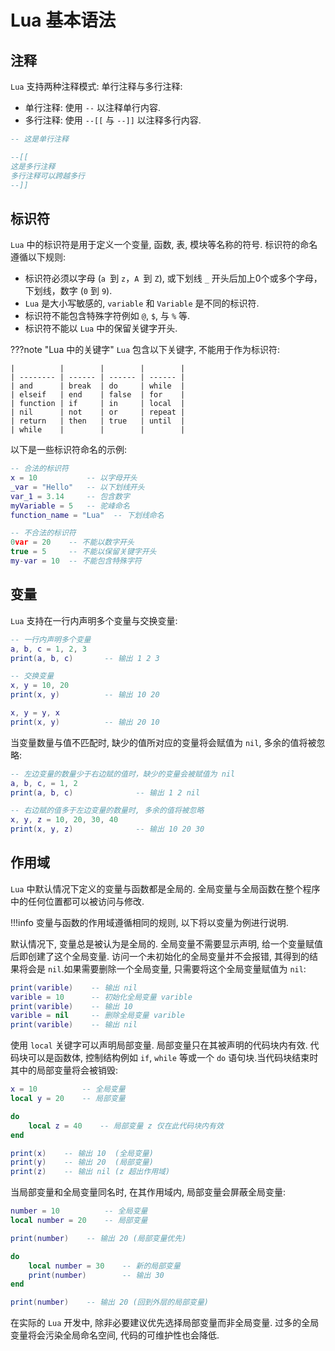 # Lua 基本语法

## 注释

`Lua` 支持两种注释模式: 单行注释与多行注释:

- 单行注释: 使用 `--` 以注释单行内容.
- 多行注释: 使用 `--[[` 与 `--]]` 以注释多行内容.

```lua
-- 这是单行注释

--[[
这是多行注释
多行注释可以跨越多行
--]]
```

## 标识符

`Lua` 中的标识符是用于定义一个变量, 函数, 表, 模块等名称的符号. 标识符的命名遵循以下规则:

- 标识符必须以字母 (`a `到 `z`，`A `到 `Z`), 或下划线 `_` 开头后加上0个或多个字母，下划线，数字 (`0` 到 `9`).
- `Lua` 是大小写敏感的,  `variable` 和 `Variable` 是不同的标识符.
- 标识符不能包含特殊字符例如 `@`, `$`, 与 `%` 等.
- 标识符不能以 `Lua` 中的保留关键字开头.

???note "Lua 中的关键字"
    `Lua` 包含以下关键字, 不能用于作为标识符:

    |          |        |        |        |
    | -------- | ------ | ------ | ------ |
    | and      | break  | do     | while  |
    | elseif   | end    | false  | for    |
    | function | if     | in     | local  |
    | nil      | not    | or     | repeat |
    | return   | then   | true   | until  |
    | while    |        |        |        |

以下是一些标识符命名的示例:

```lua
-- 合法的标识符
x = 10           -- 以字母开头
_var = "Hello"   -- 以下划线开头
var_1 = 3.14     -- 包含数字
myVariable = 5   -- 驼峰命名
function_name = "Lua"  -- 下划线命名

-- 不合法的标识符
0var = 20    -- 不能以数字开头
true = 5     -- 不能以保留关键字开头
my-var = 10  -- 不能包含特殊字符
```

## 变量

`Lua` 支持在一行内声明多个变量与交换变量:
```lua
-- 一行内声明多个变量
a, b, c = 1, 2, 3
print(a, b, c)       -- 输出 1 2 3

-- 交换变量
x, y = 10, 20
print(x, y)          -- 输出 10 20

x, y = y, x
print(x, y)          -- 输出 20 10
```

当变量数量与值不匹配时, 缺少的值所对应的变量将会赋值为 `nil`, 多余的值将被忽略:
```lua
-- 左边变量的数量少于右边赋的值时，缺少的变量会被赋值为 nil
a, b, c, = 1, 2
print(a, b, c)              -- 输出 1 2 nil

-- 右边赋的值多于左边变量的数量时, 多余的值将被忽略
x, y, z = 10, 20, 30, 40
print(x, y, z)              -- 输出 10 20 30 
```

## 作用域

`Lua` 中默认情况下定义的变量与函数都是全局的. 全局变量与全局函数在整个程序中的任何位置都可以被访问与修改.     

!!!info
    变量与函数的作用域遵循相同的规则, 以下将以变量为例进行说明.

默认情况下, 变量总是被认为是全局的. 全局变量不需要显示声明, 给一个变量赋值后即创建了这个全局变量. 访问一个未初始化的全局变量并不会报错, 其得到的结果将会是 `nil`.如果需要删除一个全局变量, 只需要将这个全局变量赋值为 `nil`:

```lua
print(varible)    -- 输出 nil
varible = 10      -- 初始化全局变量 varible
print(varible)    -- 输出 10
varible = nil     -- 删除全局变量 varible
print(varible)    -- 输出 nil
```

使用 `local` 关键字可以声明局部变量. 局部变量只在其被声明的代码块内有效. 代码块可以是函数体, 控制结构例如 `if`, `while` 等或一个 `do` 语句块.当代码块结束时其中的局部变量将会被销毁:

```lua
x = 10          -- 全局变量
local y = 20    -- 局部变量

do
    local z = 40    -- 局部变量 z 仅在此代码块内有效
end

print(x)    -- 输出 10  (全局变量)
print(y)    -- 输出 20  (局部变量)
print(z)    -- 输出 nil (z 超出作用域)
```

当局部变量和全局变量同名时, 在其作用域内, 局部变量会屏蔽全局变量:

```lua
number = 10          -- 全局变量
local number = 20    -- 局部变量

print(number)    -- 输出 20 (局部变量优先)

do
    local number = 30    -- 新的局部变量
    print(number)        -- 输出 30
end

print(number)    -- 输出 20 (回到外层的局部变量)
```

在实际的 `Lua` 开发中, 除非必要建议优先选择局部变量而非全局变量. 过多的全局变量将会污染全局命名空间, 代码的可维护性也会降低.